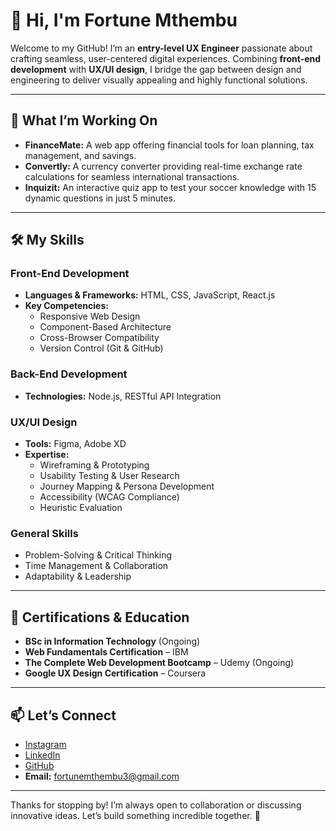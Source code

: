 # 👋 Hi, I'm Fortune Mthembu  

Welcome to my GitHub! I’m an **entry-level UX Engineer** passionate about crafting seamless, user-centered digital experiences. Combining **front-end development** with **UX/UI design**, I bridge the gap between design and engineering to deliver visually appealing and highly functional solutions.  

---

## 🔭 What I’m Working On  
- **FinanceMate:** A web app offering financial tools for loan planning, tax management, and savings.  
- **Convertly:** A currency converter providing real-time exchange rate calculations for seamless international transactions.  
- **Inquizit:** An interactive quiz app to test your soccer knowledge with 15 dynamic questions in just 5 minutes.  

---

## 🛠️ My Skills  

### Front-End Development  
- **Languages & Frameworks:** HTML, CSS, JavaScript, React.js  
- **Key Competencies:**  
  - Responsive Web Design  
  - Component-Based Architecture  
  - Cross-Browser Compatibility  
  - Version Control (Git & GitHub)  

### Back-End Development  
- **Technologies:** Node.js, RESTful API Integration  

### UX/UI Design  
- **Tools:** Figma, Adobe XD  
- **Expertise:**  
  - Wireframing & Prototyping  
  - Usability Testing & User Research  
  - Journey Mapping & Persona Development  
  - Accessibility (WCAG Compliance)  
  - Heuristic Evaluation  

### General Skills  
- Problem-Solving & Critical Thinking  
- Time Management & Collaboration  
- Adaptability & Leadership  

---

## 🌱 Certifications & Education  
- **BSc in Information Technology** (Ongoing)  
- **Web Fundamentals Certification** – IBM  
- **The Complete Web Development Bootcamp** – Udemy (Ongoing)  
- **Google UX Design Certification** – Coursera  

---

## 📫 Let’s Connect  
- [Instagram](https://www.instagram.com/fortunemthembu_/)  
- [LinkedIn](https://www.linkedin.com/in/fortune-mthembu-b65794143)  
- [GitHub](https://github.com/FortuneMth)  
- **Email:** [fortunemthembu3@gmail.com](mailto:fortunemthembu3@gmail.com)  

---

Thanks for stopping by! I’m always open to collaboration or discussing innovative ideas. Let’s build something incredible together. 🚀  
